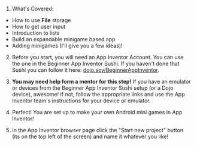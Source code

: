 1. What's Covered:
  * How to use **File** storage
  * How to get user input
  * Introduction to lists
  * Build an expandable minigame based app
  * Adding minigames (I'll give you a few ideas)!

2. Before you start, you will need an App Inventor Account. You can use the one in the Beginner App Inventor Sushi. If you haven't done that Sushi you can follow it here: [dojo.soy/BeginnerAppInventor](http://kata.coderdojo.com/wiki/Beginner_App_Inventor_Sushi). 

3. **You may need help form a mentor for this step!** If you have an emulator or devices from the Beginner App Inventor Sushi setup (or a Dojo device), awesome! If not, follow the appropriate links and use the App Inventor team's instructions for your device or emulator. 

4. Perfect! You are set up to make your own Android mini games in App Inventor!

5. In the App Inventor browser page click the "Start new project" button (its on the top left of the screen) and name it whatever you like!
